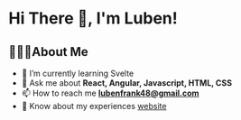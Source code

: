 # Hi There 👋, I'm Luben!

## 🙋🏽‍♂️About Me

- 🌱 I’m currently learning Svelte
- 💬 Ask me about **React, Angular, Javascript, HTML, CSS**
- 📫 How to reach me **lubenfrank48@gmail.com**
- 📄 Know about my experiences [website](https://luben-gonsalves.netlify.app/)

